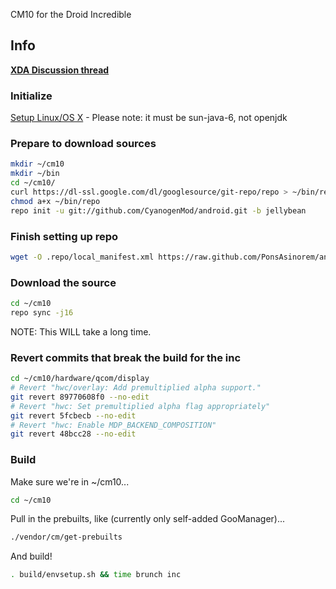 CM10 for the Droid Incredible

## Info
[**XDA Discussion thread**](http://forum.xda-developers.com/showthread.php?t=1882918)

### Initialize
[Setup Linux/OS X](http://source.android.com/source/initializing.html) - Please note: it must be sun-java-6, not openjdk

### Prepare to download sources
```bash
mkdir ~/cm10
mkdir ~/bin
cd ~/cm10/
curl https://dl-ssl.google.com/dl/googlesource/git-repo/repo > ~/bin/repo
chmod a+x ~/bin/repo
repo init -u git://github.com/CyanogenMod/android.git -b jellybean
```

### Finish setting up repo
```bash
wget -O .repo/local_manifest.xml https://raw.github.com/PonsAsinorem/android_device_htc_inc/jellybean-cm/Manifest/local_manifest.xml
```

### Download the source
```bash
cd ~/cm10
repo sync -j16
```
NOTE: This WILL take a long time.

### Revert commits that break the build for the inc
```bash
cd ~/cm10/hardware/qcom/display
# Revert "hwc/overlay: Add premultiplied alpha support."
git revert 89770608f0 --no-edit
# Revert "hwc: Set premultiplied alpha flag appropriately"
git revert 5fcbecb --no-edit
# Revert "hwc: Enable MDP_BACKEND_COMPOSITION"
git revert 48bcc28 --no-edit
```

### Build
Make sure we're in ~/cm10...
```bash
cd ~/cm10
```
Pull in the prebuilts, like (currently only self-added GooManager)...
```bash
./vendor/cm/get-prebuilts
```
And build!
```bash
. build/envsetup.sh && time brunch inc
```

